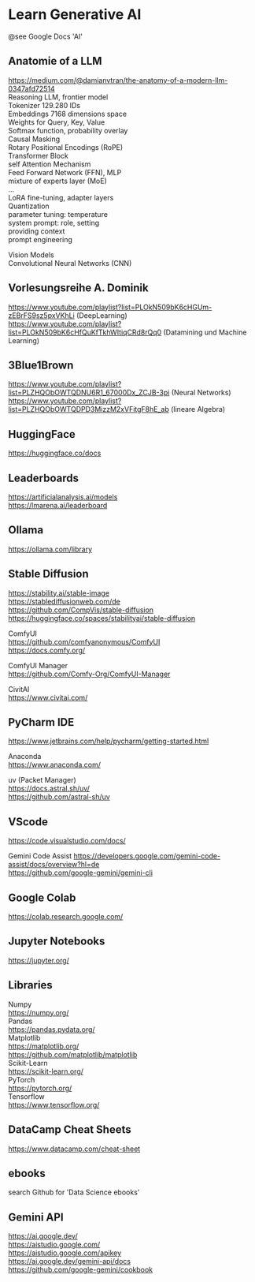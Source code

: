 # Learn Generative AI

@see Google Docs 'AI'  

## Anatomie of a LLM
https://medium.com/@damianvtran/the-anatomy-of-a-modern-llm-0347afd72514  
Reasoning LLM, frontier model  
Tokenizer 129.280 IDs  
Embeddings 7168 dimensions space  
Weights for Query, Key, Value  
Softmax function, probability overlay  
Causal Masking  
Rotary Positional Encodings (RoPE)  
Transformer Block  
self Attention Mechanism  
Feed Forward Network (FFN), MLP  
mixture of experts layer (MoE)  
...  
LoRA fine-tuning, adapter layers  
Quantization  
parameter tuning: temperature  
system prompt: role, setting  
providing context  
prompt engineering  

Vision Models  
Convolutional Neural Networks (CNN)  

## Vorlesungsreihe A. Dominik
https://www.youtube.com/playlist?list=PLOkN509bK6cHGUm-zEBrFS9sz5pxVKhLi (DeepLearning)  
https://www.youtube.com/playlist?list=PLOkN509bK6cHfQuKfTkhWItiqCRd8rQq0 (Datamining und Machine Learning)  

## 3Blue1Brown
https://www.youtube.com/playlist?list=PLZHQObOWTQDNU6R1_67000Dx_ZCJB-3pi (Neural Networks)  
https://www.youtube.com/playlist?list=PLZHQObOWTQDPD3MizzM2xVFitgF8hE_ab (lineare Algebra)  

## HuggingFace
https://huggingface.co/docs  

## Leaderboards
https://artificialanalysis.ai/models  
https://lmarena.ai/leaderboard  

## Ollama
https://ollama.com/library  

## Stable Diffusion
https://stability.ai/stable-image  
https://stablediffusionweb.com/de  
https://github.com/CompVis/stable-diffusion  
https://huggingface.co/spaces/stabilityai/stable-diffusion  

ComfyUI  
https://github.com/comfyanonymous/ComfyUI  
https://docs.comfy.org/  

ComfyUI Manager  
https://github.com/Comfy-Org/ComfyUI-Manager  

CivitAI  
https://www.civitai.com/  

## PyCharm IDE
https://www.jetbrains.com/help/pycharm/getting-started.html  

Anaconda  
https://www.anaconda.com/  

uv (Packet Manager)  
https://docs.astral.sh/uv/  
https://github.com/astral-sh/uv  

## VScode
https://code.visualstudio.com/docs/  

Gemini Code Assist
https://developers.google.com/gemini-code-assist/docs/overview?hl=de  
https://github.com/google-gemini/gemini-cli  

## Google Colab
https://colab.research.google.com/  

## Jupyter Notebooks
https://jupyter.org/  

## Libraries
Numpy  
https://numpy.org/  
Pandas  
https://pandas.pydata.org/  
Matplotlib  
https://matplotlib.org/  
https://github.com/matplotlib/matplotlib  
Scikit-Learn  
https://scikit-learn.org/  
PyTorch  
https://pytorch.org/  
Tensorflow  
https://www.tensorflow.org/  

## DataCamp Cheat Sheets
https://www.datacamp.com/cheat-sheet  

## ebooks
search Github for 'Data Science ebooks'  

## Gemini API
https://ai.google.dev/  
https://aistudio.google.com/  
https://aistudio.google.com/apikey  
https://ai.google.dev/gemini-api/docs  
https://github.com/google-gemini/cookbook  

